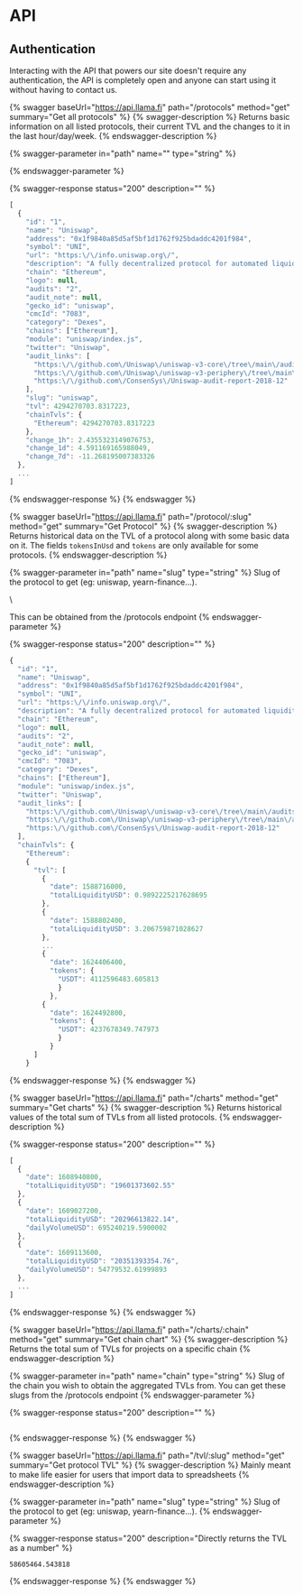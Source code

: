 # API

## Authentication

Interacting with the API that powers our site doesn't require any authentication, the API is completely open and anyone can start using it without having to contact us.

{% swagger baseUrl="https://api.llama.fi" path="/protocols" method="get" summary="Get all protocols" %}
{% swagger-description %}
Returns basic information on all listed protocols, their current TVL and the changes to it in the last hour/day/week.
{% endswagger-description %}

{% swagger-parameter in="path" name="" type="string" %}

{% endswagger-parameter %}

{% swagger-response status="200" description="" %}
```javascript
[
  {
    "id": "1",
    "name": "Uniswap",
    "address": "0x1f9840a85d5af5bf1d1762f925bdaddc4201f984",
    "symbol": "UNI",
    "url": "https:\/\/info.uniswap.org\/",
    "description": "A fully decentralized protocol for automated liquidity provision on Ethereum.\r\n",
    "chain": "Ethereum",
    "logo": null,
    "audits": "2",
    "audit_note": null,
    "gecko_id": "uniswap",
    "cmcId": "7083",
    "category": "Dexes",
    "chains": ["Ethereum"],
    "module": "uniswap/index.js",
    "twitter": "Uniswap",
    "audit_links": [
      "https:\/\/github.com\/Uniswap\/uniswap-v3-core\/tree\/main\/audits",
      "https:\/\/github.com\/Uniswap\/uniswap-v3-periphery\/tree\/main\/audits",
      "https:\/\/github.com\/ConsenSys\/Uniswap-audit-report-2018-12"
    ],
    "slug": "uniswap",
    "tvl": 4294270703.8317223,
    "chainTvls": {
      "Ethereum": 4294270703.8317223
    },
    "change_1h": 2.4355323149076753,
    "change_1d": 4.591169165988049,
    "change_7d": -11.268195007383326
  },
  ...
]
```
{% endswagger-response %}
{% endswagger %}

{% swagger baseUrl="https://api.llama.fi" path="/protocol/:slug" method="get" summary="Get Protocol" %}
{% swagger-description %}
Returns historical data on the TVL of a protocol along with some basic data on it. The fields `tokensInUsd` and `tokens` are only available for some protocols.
{% endswagger-description %}

{% swagger-parameter in="path" name="slug" type="string" %}
Slug of the protocol to get (eg: uniswap, yearn-finance...).

\


This can be obtained from the /protocols endpoint
{% endswagger-parameter %}

{% swagger-response status="200" description="" %}
```javascript
{
  "id": "1",
  "name": "Uniswap",
  "address": "0x1f9840a85d5af5bf1d1762f925bdaddc4201f984",
  "symbol": "UNI",
  "url": "https:\/\/info.uniswap.org\/",
  "description": "A fully decentralized protocol for automated liquidity provision on Ethereum.\r\n",
  "chain": "Ethereum",
  "logo": null,
  "audits": "2",
  "audit_note": null,
  "gecko_id": "uniswap",
  "cmcId": "7083",
  "category": "Dexes",
  "chains": ["Ethereum"],
  "module": "uniswap/index.js",
  "twitter": "Uniswap",
  "audit_links": [
    "https:\/\/github.com\/Uniswap\/uniswap-v3-core\/tree\/main\/audits",
    "https:\/\/github.com\/Uniswap\/uniswap-v3-periphery\/tree\/main\/audits",
    "https:\/\/github.com\/ConsenSys\/Uniswap-audit-report-2018-12"
  ],
  "chainTvls": {
    "Ethereum":
    {
      "tvl": [
        {
          "date": 1588716000,
          "totalLiquidityUSD": 0.9892225217628695
        },
        {
          "date": 1588802400,
          "totalLiquidityUSD": 3.206759871028627
        },
        ...
        {
          "date": 1624406400,
          "tokens": {
            "USDT": 4112596483.605813
            }
          },
        {
          "date": 1624492800,
          "tokens": {
            "USDT": 4237678349.747973
            }
          }
      ]
    }
```
{% endswagger-response %}
{% endswagger %}

{% swagger baseUrl="https://api.llama.fi" path="/charts" method="get" summary="Get charts" %}
{% swagger-description %}
Returns historical values of the total sum of TVLs from all listed protocols.
{% endswagger-description %}

{% swagger-response status="200" description="" %}
```javascript
[
  {
    "date": 1608940800,
    "totalLiquidityUSD": "19601373602.55"
  },
  {
    "date": 1609027200,
    "totalLiquidityUSD": "20296613822.14",
    "dailyVolumeUSD": 695240219.5900002
  },
  {
    "date": 1609113600,
    "totalLiquidityUSD": "20351393354.76",
    "dailyVolumeUSD": 54779532.61999893
  },
  ...
]
```
{% endswagger-response %}
{% endswagger %}

{% swagger baseUrl="https://api.llama.fi" path="/charts/:chain" method="get" summary="Get chain chart" %}
{% swagger-description %}
Returns the total sum of TVLs for projects on a specific chain
{% endswagger-description %}

{% swagger-parameter in="path" name="chain" type="string" %}
Slug of the chain you wish to obtain the aggregated TVLs from. You can get these slugs from the /protocols endpoint
{% endswagger-parameter %}

{% swagger-response status="200" description="" %}
```
```
{% endswagger-response %}
{% endswagger %}

{% swagger baseUrl="https://api.llama.fi" path="/tvl/:slug" method="get" summary="Get protocol TVL" %}
{% swagger-description %}
Mainly meant to make life easier for users that import data to spreadsheets
{% endswagger-description %}

{% swagger-parameter in="path" name="slug" type="string" %}
Slug of the protocol to get (eg: uniswap, yearn-finance...).
{% endswagger-parameter %}

{% swagger-response status="200" description="Directly returns the TVL as a number" %}
```
58605464.543818
```
{% endswagger-response %}
{% endswagger %}
